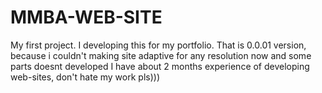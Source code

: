# MMBA-WEB-SITE
My first project. I developing this for my portfolio. That is 0.0.01 version, because i couldn't making site adaptive for any resolution now and some parts doesnt developed
I have about 2 months experience of developing web-sites, don't hate my work pls)))
